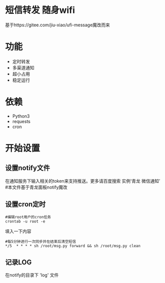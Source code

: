 # 短信转发 随身wifi
基于https://gitee.com/jiu-xiao/ufi-message魔改而来

# 功能
- 定时转发
- 多渠道通知
- 超小占用
- 稳定运行

# 依赖
- Python3
- requests
- cron

# 开始设置


## 设置notify文件
在通知服务下输入相关的token来支持推送。更多请百度搜索 实例‘青龙 微信通知’  #本文件基于青龙面板notify魔改



## 设置cron定时

```
#编辑root用户的cron任务
crontab -u root -e
```
填入一下内容
```
#每5分钟进行一次同步并在结束后清空短信
*/5  * * * * sh /root/msg.py forward && sh /root/msg.py clean
```

## 记录LOG
在notify的目录下 'log' 文件
